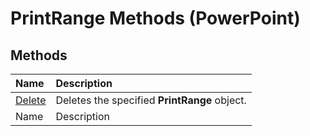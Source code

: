 
# PrintRange Methods (PowerPoint)

## Methods



|**Name**|**Description**|
|:-----|:-----|
| [Delete](677f7707-5a33-6614-1108-0f7996c4b6b5.md)|Deletes the specified  **PrintRange** object.|
|Name|Description|
